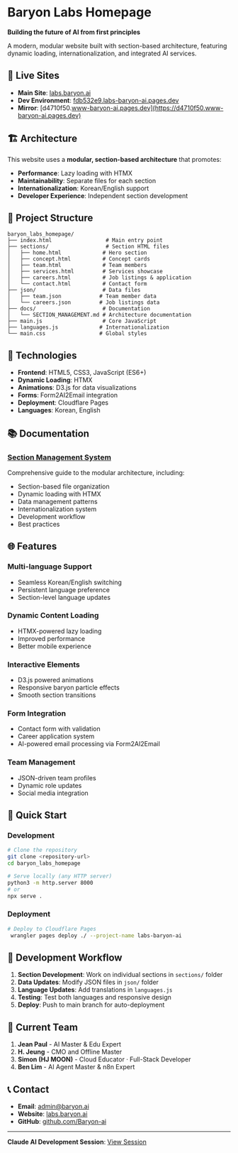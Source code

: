 
# Baryon Labs Homepage

**Building the future of AI from first principles**

A modern, modular website built with section-based architecture, featuring dynamic loading, internationalization, and integrated AI services.

## 🚀 Live Sites

- **Main Site**: [labs.baryon.ai](https://labs.baryon.ai)
- **Dev Environment**: [fdb532e9.labs-baryon-ai.pages.dev](https://fdb532e9.labs-baryon-ai.pages.dev)
- **Mirror**: [d4710f50.www-baryon-ai.pages.dev](https://d4710f50.www-baryon-ai.pages.dev)

## 🏗️ Architecture

This website uses a **modular, section-based architecture** that promotes:
- **Performance**: Lazy loading with HTMX
- **Maintainability**: Separate files for each section
- **Internationalization**: Korean/English support
- **Developer Experience**: Independent section development

## 📁 Project Structure

```
baryon_labs_homepage/
├── index.html                 # Main entry point
├── sections/                  # Section HTML files
│   ├── home.html             # Hero section
│   ├── concept.html          # Concept cards
│   ├── team.html             # Team members
│   ├── services.html         # Services showcase
│   ├── careers.html          # Job listings & application
│   └── contact.html          # Contact form
├── json/                     # Data files
│   ├── team.json            # Team member data
│   └── careers.json         # Job listings data
├── docs/                     # Documentation
│   └── SECTION_MANAGEMENT.md # Architecture documentation
├── main.js                   # Core JavaScript
├── languages.js             # Internationalization
└── main.css                 # Global styles
```

## 🔧 Technologies

- **Frontend**: HTML5, CSS3, JavaScript (ES6+)
- **Dynamic Loading**: HTMX
- **Animations**: D3.js for data visualizations
- **Forms**: Form2AI2Email integration
- **Deployment**: Cloudflare Pages
- **Languages**: Korean, English

## 📚 Documentation

### **[Section Management System](./docs/SECTION_MANAGEMENT.md)**
Comprehensive guide to the modular architecture, including:
- Section-based file organization
- Dynamic loading with HTMX
- Data management patterns
- Internationalization system
- Development workflow
- Best practices

## 🌐 Features

### **Multi-language Support**
- Seamless Korean/English switching
- Persistent language preference
- Section-level language updates

### **Dynamic Content Loading**
- HTMX-powered lazy loading
- Improved performance
- Better mobile experience

### **Interactive Elements**
- D3.js powered animations
- Responsive baryon particle effects
- Smooth section transitions

### **Form Integration**
- Contact form with validation
- Career application system
- AI-powered email processing via Form2AI2Email

### **Team Management**
- JSON-driven team profiles
- Dynamic role updates
- Social media integration

## 🚀 Quick Start

### Development
```bash
# Clone the repository
git clone <repository-url>
cd baryon_labs_homepage

# Serve locally (any HTTP server)
python3 -m http.server 8000
# or
npx serve .
```

### Deployment
```bash
# Deploy to Cloudflare Pages
 wrangler pages deploy ./ --project-name labs-baryon-ai
```

## 🔄 Development Workflow

1. **Section Development**: Work on individual sections in `sections/` folder
2. **Data Updates**: Modify JSON files in `json/` folder
3. **Language Updates**: Add translations in `languages.js`
4. **Testing**: Test both languages and responsive design
5. **Deploy**: Push to main branch for auto-deployment

## 🎯 Current Team

1. **Jean Paul** - AI Master & Edu Expert
2. **H. Jeung** - CMO and Offline Master
3. **Simon (HJ MOON)** - Cloud Educator · Full-Stack Developer
4. **Ben Lim** - AI Agent Master & n8n Expert

## 📞 Contact

- **Email**: admin@baryon.ai
- **Website**: [labs.baryon.ai](https://labs.baryon.ai)
- **GitHub**: [github.com/Baryon-ai](https://github.com/Baryon-ai)

---

**Claude AI Development Session**: [View Session](https://claude.ai/chat/c7486276-2a78-4c00-8140-0b3ec7a93a8f)